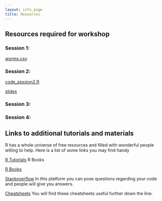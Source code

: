 ```yaml
---
layout: info_page
title: Resources
---
```


## Resources required for workshop

### Session 1:

[worms.csv](/data/worms.csv)

### Session 2:

[code_session2.R](/data/code_session2.R)

[slides](https://lauraroldangomez.github.io/site/research_files/r_training_session_2/presentation_session_2.html#/title-slide)

### Session 3:

### Session 4: 

## Links to additional tutorials and materials

R has a whole universe of free resources and filled with wonderful people willing to help. Here is a list of some links you may find handy

[R Tutorials](https://education.rstudio.com/)
R Books

[R Books](https://www.rstudio.com/resources/books/)

[Stackoverflow](https://stackoverflow.com/) In this platform you can pose questions regarding your code and people will give you answers.

[Cheatsheets](https://www.rstudio.com/resources/cheatsheets/) You will find these cheatsheets useful further down the line. 
